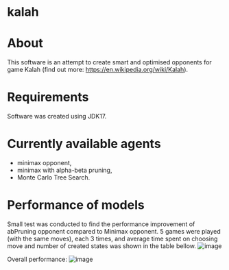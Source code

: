 # kalah

# About

This software is an attempt to create smart and optimised opponents for game Kalah (find out more: https://en.wikipedia.org/wiki/Kalah).

# Requirements
Software was created using JDK17.

# Currently available agents
- minimax opponent,
- minimax with alpha-beta pruning,
- Monte Carlo Tree Search.

# Performance of models
Small test was conducted to find the performance improvement of abPruning opponent compared to Minimax opponent. 5 games were played (with the same moves), each 3 times, and average time spent on choosing move and number of created states was shown in the table bellow.
![image](https://user-images.githubusercontent.com/47495079/191841823-cc1702e1-9b9a-46ca-8865-d6a4ec2b503c.png)

Overall performance:
![image](https://user-images.githubusercontent.com/47495079/191841896-34e758fc-fec8-4395-94b2-8c75495b01fd.png)
